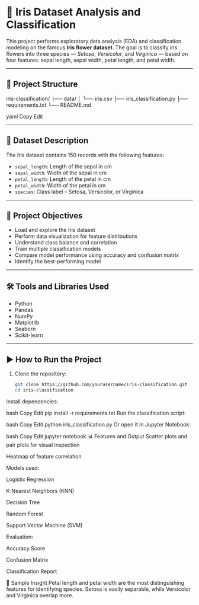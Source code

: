 # 🌸 Iris Dataset Analysis and Classification

This project performs exploratory data analysis (EDA) and classification modeling on the famous **Iris flower dataset**. The goal is to classify iris flowers into three species — *Setosa*, *Versicolor*, and *Virginica* — based on four features: sepal length, sepal width, petal length, and petal width.

---

## 📁 Project Structure

iris-classification/
├── data/
│ └── iris.csv
├── iris_classification.py
├── requirements.txt
└── README.md

yaml
Copy
Edit

---

## 📌 Dataset Description

The Iris dataset contains 150 records with the following features:

- `sepal_length`: Length of the sepal in cm
- `sepal_width`: Width of the sepal in cm
- `petal_length`: Length of the petal in cm
- `petal_width`: Width of the petal in cm
- `species`: Class label – Setosa, Versicolor, or Virginica

---

## 🎯 Project Objectives

- Load and explore the Iris dataset
- Perform data visualization for feature distributions
- Understand class balance and correlation
- Train multiple classification models
- Compare model performance using accuracy and confusion matrix
- Identify the best-performing model

---

## 🛠️ Tools and Libraries Used

- Python
- Pandas
- NumPy
- Matplotlib
- Seaborn
- Scikit-learn

---

## ▶️ How to Run the Project

1. Clone the repository:
   ```bash
   git clone https://github.com/yourusername/iris-classification.git
   cd iris-classification
Install dependencies:

bash
Copy
Edit
pip install -r requirements.txt
Run the classification script:

bash
Copy
Edit
python iris_classification.py
Or open it in Jupyter Notebook:

bash
Copy
Edit
jupyter notebook
📊 Features and Output
Scatter plots and pair plots for visual inspection

Heatmap of feature correlation

Models used:

Logistic Regression

K-Nearest Neighbors (KNN)

Decision Tree

Random Forest

Support Vector Machine (SVM)

Evaluation:

Accuracy Score

Confusion Matrix

Classification Report

🌟 Sample Insight
Petal length and petal width are the most distinguishing features for identifying species. Setosa is easily separable, while Versicolor and Virginica overlap more.
